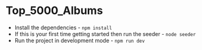 # Top_5000_Albums

- Install the dependencies -  `npm install`
- If this is your first time getting started then run the seeder - `node seeder`
- Run the project in development mode - `npm run dev`
